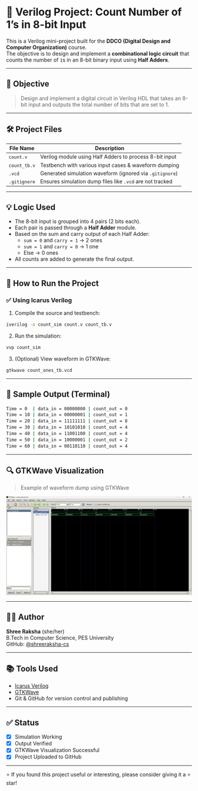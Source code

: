 # 🔢 Verilog Project: Count Number of 1’s in 8-bit Input

This is a Verilog mini-project built for the **DDCO (Digital Design and Computer Organization)** course.  
The objective is to design and implement a **combinational logic circuit** that counts the number of `1`s in an 8-bit binary input using **Half Adders**.

---

## 🎯 Objective

> Design and implement a digital circuit in Verilog HDL that takes an 8-bit input and outputs the total number of bits that are set to 1.

---

## 🛠️ Project Files

| File Name     | Description                                 |
|---------------|---------------------------------------------|
| `count.v`     | Verilog module using Half Adders to process 8-bit input |
| `count_tb.v`  | Testbench with various input cases & waveform dumping |
| `.vcd`        | Generated simulation waveform (ignored via `.gitignore`) |
| `.gitignore`  | Ensures simulation dump files like `.vcd` are not tracked |

---

## 💡 Logic Used

- The 8-bit input is grouped into 4 pairs (2 bits each).
- Each pair is passed through a **Half Adder** module.
- Based on the sum and carry output of each Half Adder:
  - `sum = 0` and `carry = 1` → 2 ones
  - `sum = 1` and `carry = 0` → 1 one
  - Else → 0 ones
- All counts are added to generate the final output.

---

## 🧪 How to Run the Project

### ✅ Using Icarus Verilog

1. Compile the source and testbench:

```bash
iverilog -o count_sim count.v count_tb.v
```

2. Run the simulation:

```bash
vvp count_sim
```

3. (Optional) View waveform in GTKWave:

```bash
gtkwave count_ones_tb.vcd
```

---

## 📸 Sample Output (Terminal)

```bash
Time = 0  | data_in = 00000000 | count_out = 0
Time = 10 | data_in = 00000001 | count_out = 1
Time = 20 | data_in = 11111111 | count_out = 8
Time = 30 | data_in = 10101010 | count_out = 4
Time = 40 | data_in = 11001100 | count_out = 4
Time = 50 | data_in = 10000001 | count_out = 2
Time = 60 | data_in = 00110110 | count_out = 4
```

---

## 🔍 GTKWave Visualization

> Example of waveform dump using GTKWave

![GTKWave Screenshot](images/gtkwave_output.png)

---

## 👩‍💻 Author

**Shree Raksha** (she/her)  
B.Tech in Computer Science, PES University  
GitHub: [@shreeraksha-cs](https://github.com/shreeraksha-cs)

---

## 📚 Tools Used

- [Icarus Verilog](https://bleyer.org/icarus/)
- [GTKWave](https://gtkwave.sourceforge.net/)
- Git & GitHub for version control and publishing

---

## ✅ Status

- [x] Simulation Working  
- [x] Output Verified  
- [x] GTKWave Visualization Successful  
- [x] Project Uploaded to GitHub

---

⭐ If you found this project useful or interesting, please consider giving it a ⭐ star!

